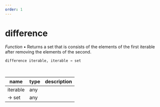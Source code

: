 ```yaml
---
order: 1
---
```

# difference

_Function_ &bull; Returns a set that is consists of the elements of the first iterable after removing the elements of the second.

<pre><code>difference iterable, iterable &rarr; set</code></pre>
<br>

| name | type | description |
|------|------|-------------|
|iterable|any||
|&rarr; set|any||



